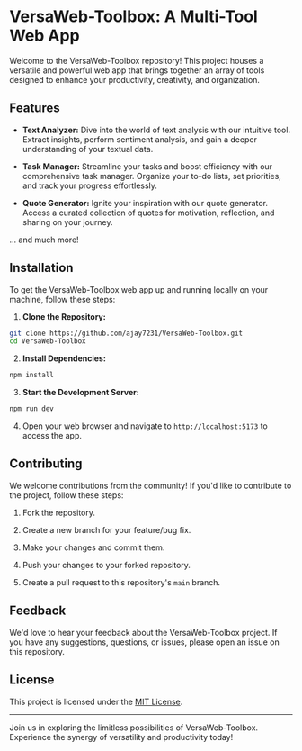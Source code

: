 # VersaWeb-Toolbox: A Multi-Tool Web App

Welcome to the VersaWeb-Toolbox repository! This project houses a versatile and powerful web app that brings together an array of tools designed to enhance your productivity, creativity, and organization.

## Features

- **Text Analyzer:** Dive into the world of text analysis with our intuitive tool. Extract insights, perform sentiment analysis, and gain a deeper understanding of your textual data.

- **Task Manager:** Streamline your tasks and boost efficiency with our comprehensive task manager. Organize your to-do lists, set priorities, and track your progress effortlessly.

- **Quote Generator:** Ignite your inspiration with our quote generator. Access a curated collection of quotes for motivation, reflection, and sharing on your journey.

... and much more!

## Installation

To get the VersaWeb-Toolbox web app up and running locally on your machine, follow these steps:

1. **Clone the Repository:**

```bash
git clone https://github.com/ajay7231/VersaWeb-Toolbox.git
cd VersaWeb-Toolbox
```

2. **Install Dependencies:**

```bash
npm install
```

3. **Start the Development Server:**

```bash
npm run dev
```

4. Open your web browser and navigate to `http://localhost:5173` to access the app.

## Contributing

We welcome contributions from the community! If you'd like to contribute to the project, follow these steps:

1. Fork the repository.

2. Create a new branch for your feature/bug fix.

3. Make your changes and commit them.

4. Push your changes to your forked repository.

5. Create a pull request to this repository's `main` branch.

## Feedback

We'd love to hear your feedback about the VersaWeb-Toolbox project. If you have any suggestions, questions, or issues, please open an issue on this repository.

## License

This project is licensed under the [MIT License](LICENSE).

---

Join us in exploring the limitless possibilities of VersaWeb-Toolbox. Experience the synergy of versatility and productivity today!
